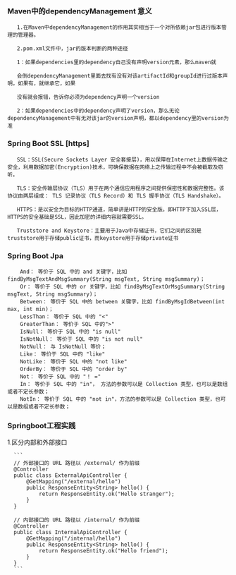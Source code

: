 ### Maven中的dependencyManagement 意义

       1.在Maven中dependencyManagement的作用其实相当于一个对所依赖jar包进行版本管理的管理器。
       
       2.pom.xml文件中，jar的版本判断的两种途径
       
       1：如果dependencies里的dependency自己没有声明version元素，那么maven就
       
       会倒dependencyManagement里面去找有没有对该artifactId和groupId进行过版本声明，如果有，就继承它，如果
       
       没有就会报错，告诉你必须为dependency声明一个version
       
       2：如果dependencies中的dependency声明了version，那么无论dependencyManagement中有无对该jar的version声明，都以dependency里的version为准


### Spring Boot SSL [https]
       SSL：SSL(Secure Sockets Layer 安全套接层)，用以保障在Internet上数据传输之安全，利用数据加密(Encryption)技术，可确保数据在网络上之传输过程中不会被截取及窃听。

       TLS：安全传输层协议（TLS）用于在两个通信应用程序之间提供保密性和数据完整性。该协议由两层组成： TLS 记录协议（TLS Record）和 TLS 握手协议（TLS Handshake）。

       HTTPS：是以安全为目标的HTTP通道，简单讲是HTTP的安全版。即HTTP下加入SSL层，HTTPS的安全基础是SSL，因此加密的详细内容就需要SSL。

       Truststore and Keystore：主要用于Java中存储证书，它们之间的区别是truststore用于存储public证书，而keystore用于存储private证书
       
       
 
 ### Spring Boot Jpa
 
        And： 等价于 SQL 中的 and 关键字，比如 findByMsgTextAndMsgSummary(String msgText, String msgSummary)；
        Or： 等价于 SQL 中的 or 关键字，比如 findByMsgTextOrMsgSummary(String msgText, String msgSummary)；
        Between： 等价于 SQL 中的 between 关键字，比如 findByMsgIdBetween(int max, int min)；
        LessThan： 等价于 SQL 中的 "<"
        GreaterThan： 等价于 SQL 中的">"
        IsNull： 等价于 SQL 中的 "is null"
        IsNotNull： 等价于 SQL 中的 "is not null"
        NotNull： 与 IsNotNull 等价；
        Like： 等价于 SQL 中的 "like"
        NotLike： 等价于 SQL 中的 "not like"
        OrderBy： 等价于 SQL 中的 "order by"
        Not： 等价于 SQL 中的 "！ ="
        In： 等价于 SQL 中的 "in"， 方法的参数可以是 Collection 类型，也可以是数组或者不定长参数；
        NotIn： 等价于 SQL 中的 "not in"，方法的参数可以是 Collection 类型，也可以是数组或者不定长参数；   
       
       
       
  ### Springboot工程实践
   1.区分内部和外部接口
   
      ```
      // 外部接口的 URL 路径以 /external/ 作为前缀
      @Controller
      public class ExternalApiController {
          @GetMapping("/external/hello")
          public ResponseEntity<String> hello() {
              return ResponseEntity.ok("Hello stranger");
          }
      }
      
      // 内部接口的 URL 路径以 /internal/ 作为前缀
      @Controller
      public class InternalApiController {
          @GetMapping("/internal/hello")
          public ResponseEntity<String> hello() {
              return ResponseEntity.ok("Hello friend");
          }
      }
      ```